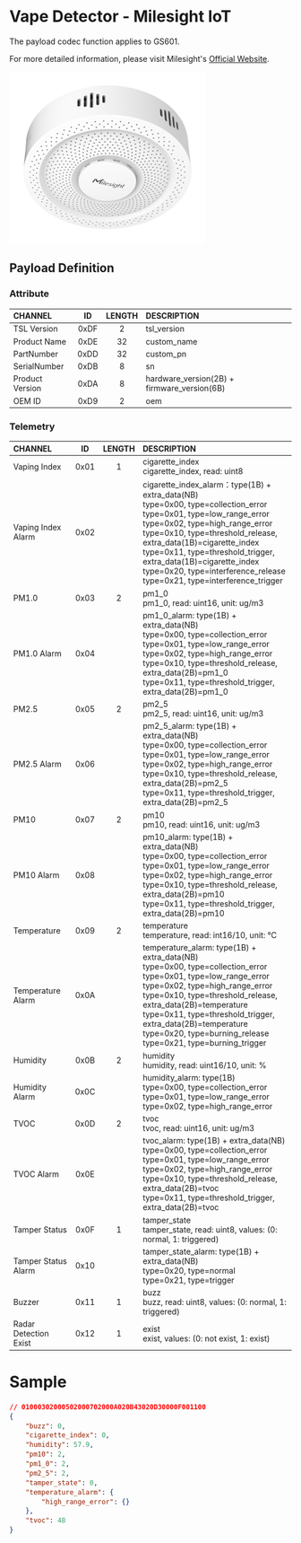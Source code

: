 # Vape Detector - Milesight IoT

The payload codec function applies to GS601.

For more detailed information, please visit Milesight's [Official Website](https://www.milesight.com).

![GS601](GS601.png)

## Payload Definition

### Attribute

| CHANNEL         |  ID  | LENGTH | DESCRIPTION                                 |
| :-------------- | :--: | :----: | :------------------------------------------ |
| TSL Version     | 0xDF |   2    | tsl_version                                 |
| Product Name    | 0xDE |   32   | custom_name                                 |
| PartNumber      | 0xDD |   32   | custom_pn                                   |
| SerialNumber    | 0xDB |   8    | sn                                          |
| Product Version | 0xDA |   8    | hardware_version(2B) + firmware_version(6B) |
| OEM ID          | 0xD9 |   2    | oem                                         |

### Telemetry

| CHANNEL               |  ID  | LENGTH | DESCRIPTION                                                                                                                                                                                                                                                                                                                                                                                         |
| :-------------------- | :--: | :----: | :-------------------------------------------------------------------------------------------------------------------------------------------------------------------------------------------------------------------------------------------------------------------------------------------------------------------------------------------------------------------------------------------------- |
| Vaping Index          | 0x01 |   1    | cigarette_index<br />cigarette_index, read: uint8                                                                                                                                                                                                                                                                                                                                                   |
| Vaping Index Alarm    | 0x02 |        | cigarette_index_alarm：type(1B) + extra_data(NB)<br />type=0x00, type=collection_error<br />type=0x01, type=low_range_error<br />type=0x02, type=high_range_error<br />type=0x10, type=threshold_release, extra_data(1B)=cigarette_index<br />type=0x11, type=threshold_trigger, extra_data(1B)=cigarette_index<br />type=0x20, type=interference_release<br />type=0x21, type=interference_trigger |
| PM1.0                 | 0x03 |   2    | pm1_0<br />pm1_0, read: uint16, unit: ug/m3                                                                                                                                                                                                                                                                                                                                                         |
| PM1.0 Alarm           | 0x04 |        | pm1_0_alarm: type(1B) + extra_data(NB)<br />type=0x00, type=collection_error<br />type=0x01, type=low_range_error<br />type=0x02, type=high_range_error<br />type=0x10, type=threshold_release, extra_data(2B)=pm1_0<br />type=0x11, type=threshold_trigger, extra_data(2B)=pm1_0                                                                                                                   |
| PM2.5                 | 0x05 |   2    | pm2_5<br />pm2_5, read: uint16, unit: ug/m3                                                                                                                                                                                                                                                                                                                                                         |
| PM2.5 Alarm           | 0x06 |        | pm2_5_alarm: type(1B) + extra_data(NB)<br />type=0x00, type=collection_error<br />type=0x01, type=low_range_error<br />type=0x02, type=high_range_error<br />type=0x10, type=threshold_release, extra_data(2B)=pm2_5<br />type=0x11, type=threshold_trigger, extra_data(2B)=pm2_5                                                                                                                   |
| PM10                  | 0x07 |   2    | pm10<br />pm10, read: uint16, unit: ug/m3                                                                                                                                                                                                                                                                                                                                                           |
| PM10 Alarm            | 0x08 |        | pm10_alarm: type(1B) + extra_data(NB)<br />type=0x00, type=collection_error<br />type=0x01, type=low_range_error<br />type=0x02, type=high_range_error<br />type=0x10, type=threshold_release, extra_data(2B)=pm10<br />type=0x11, type=threshold_trigger, extra_data(2B)=pm10                                                                                                                      |
| Temperature           | 0x09 |   2    | temperature<br />temperature, read: int16/10, unit: ℃                                                                                                                                                                                                                                                                                                                                               |
| Temperature Alarm     | 0x0A |        | temperature_alarm: type(1B) + extra_data(NB)<br />type=0x00, type=collection_error<br />type=0x01, type=low_range_error<br />type=0x02, type=high_range_error<br />type=0x10, type=threshold_release, extra_data(2B)=temperature<br />type=0x11, type=threshold_trigger, extra_data(2B)=temperature<br />type=0x20, type=burning_release<br />type=0x21, type=burning_trigger                       |
| Humidity              | 0x0B |   2    | humidity<br />humidity, read: uint16/10, unit: %                                                                                                                                                                                                                                                                                                                                                    |
| Humidity Alarm        | 0x0C |        | humidity_alarm: type(1B)<br />type=0x00, type=collection_error<br />type=0x01, type=low_range_error<br />type=0x02, type=high_range_error                                                                                                                                                                                                                                                           |
| TVOC                  | 0x0D |   2    | tvoc<br />tvoc, read: uint16, unit: ug/m3                                                                                                                                                                                                                                                                                                                                                           |
| TVOC Alarm            | 0x0E |        | tvoc_alarm: type(1B) + extra_data(NB)<br />type=0x00, type=collection_error<br />type=0x01, type=low_range_error<br />type=0x02, type=high_range_error<br />type=0x10, type=threshold_release, extra_data(2B)=tvoc<br />type=0x11, type=threshold_trigger, extra_data(2B)=tvoc                                                                                                                      |
| Tamper Status         | 0x0F |   1    | tamper_state<br />tamper_state, read: uint8, values: (0: normal, 1: triggered)                                                                                                                                                                                                                                                                                                                      |
| Tamper Status Alarm   | 0x10 |        | tamper_state_alarm: type(1B) + extra_data(NB)<br />type=0x20, type=normal<br />type=0x21, type=trigger                                                                                                                                                                                                                                                                                              |
| Buzzer                | 0x11 |   1    | buzz<br />buzz, read: uint8, values: (0: normal, 1: triggered)                                                                                                                                                                                                                                                                                                                                      |
| Radar Detection Exist | 0x12 |   1    | exist<br />exist, values: (0: not exist, 1: exist)                                                                                                                                                                                                                                                                                                                                                  |

# Sample

```json
// 01000302000502000702000A020B43020D30000F001100
{
    "buzz": 0,
    "cigarette_index": 0,
    "humidity": 57.9,
    "pm10": 2,
    "pm1_0": 2,
    "pm2_5": 2,
    "tamper_state": 0,
    "temperature_alarm": {
        "high_range_error": {}
    },
    "tvoc": 48
}
```
